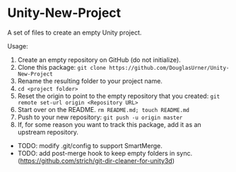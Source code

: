 # Unity-New-Project

A set of files to create an empty Unity project.

Usage:

1. Create an empty repository on GitHub (do not initialize).
1. Clone this package: ```git clone https://github.com/DouglasUrner/Unity-New-Project```
1. Rename the resulting folder to your project name.
1. ```cd <project folder>```
1. Reset the origin to point to the empty repository that you
created: ```git remote set-url origin <Repository URL>```
1. Start over on the README. ```rm README.md; touch README.md```
1. Push to your new repository: ```git push -u origin master```
1. If, for some reason you want to track this package, add it as an
upstream repository.

* TODO: modify .git/config to support SmartMerge.
* TODO: add post-merge hook to keep empty folders in sync.
(https://github.com/strich/git-dir-cleaner-for-unity3d)
